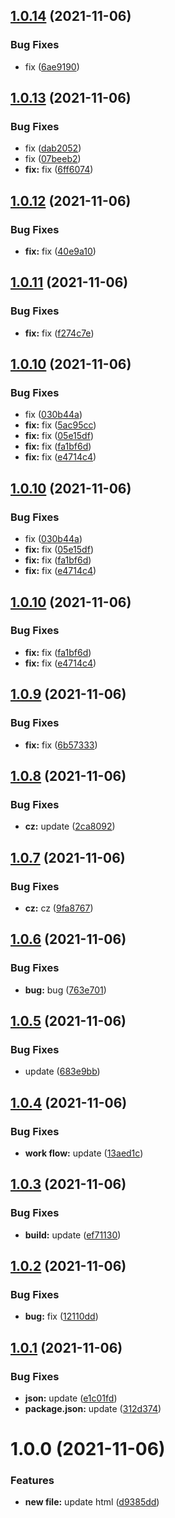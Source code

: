 ## [1.0.14](https://github.com/Duahau1/vndk-ui/compare/v1.0.13...v1.0.14) (2021-11-06)


### Bug Fixes

* fix ([6ae9190](https://github.com/Duahau1/vndk-ui/commit/6ae919058424c3f5aa4c1e0ffe02064f46a100d5))

## [1.0.13](https://github.com/Duahau1/vndk-ui/compare/v1.0.12...v1.0.13) (2021-11-06)


### Bug Fixes

* fix ([dab2052](https://github.com/Duahau1/vndk-ui/commit/dab205264a5fa5ce6f99d0090668560aa91a7e79))
* fix ([07beeb2](https://github.com/Duahau1/vndk-ui/commit/07beeb2e47796abc6bdf60d313aed6ff963962f2))
* **fix:** fix ([6ff6074](https://github.com/Duahau1/vndk-ui/commit/6ff6074a6efef9366ae64c62fa121724ac8fc019))

## [1.0.12](https://github.com/Duahau1/vndk-ui/compare/v1.0.11...v1.0.12) (2021-11-06)


### Bug Fixes

* **fix:** fix ([40e9a10](https://github.com/Duahau1/vndk-ui/commit/40e9a1032cdafb1bcd5eee6fc8af035598f06c78))

## [1.0.11](https://github.com/Duahau1/vndk-ui/compare/v1.0.10...v1.0.11) (2021-11-06)


### Bug Fixes

* **fix:** fix ([f274c7e](https://github.com/Duahau1/vndk-ui/commit/f274c7ed2f2bae6bcfeb86ab577e9a4f9545dc41))

## [1.0.10](https://github.com/Duahau1/vndk-ui/compare/v1.0.9...v1.0.10) (2021-11-06)


### Bug Fixes

* fix ([030b44a](https://github.com/Duahau1/vndk-ui/commit/030b44a282dd1967ee68c8a8b17190eb575fabbe))
* **fix:** fix ([5ac95cc](https://github.com/Duahau1/vndk-ui/commit/5ac95cc9104180f2dceb78803d2c56b6802ef0a7))
* **fix:** fix ([05e15df](https://github.com/Duahau1/vndk-ui/commit/05e15df546b039a75aab59825e4655da28830697))
* **fix:** fix ([fa1bf6d](https://github.com/Duahau1/vndk-ui/commit/fa1bf6dac4f8b7f745ee794c3c0573cdd5b52a15))
* **fix:** fix ([e4714c4](https://github.com/Duahau1/vndk-ui/commit/e4714c495dcaa138e4c6e10b5eb80baa89c1f781))

## [1.0.10](https://github.com/Duahau1/vndk-ui/compare/v1.0.9...v1.0.10) (2021-11-06)


### Bug Fixes

* fix ([030b44a](https://github.com/Duahau1/vndk-ui/commit/030b44a282dd1967ee68c8a8b17190eb575fabbe))
* **fix:** fix ([05e15df](https://github.com/Duahau1/vndk-ui/commit/05e15df546b039a75aab59825e4655da28830697))
* **fix:** fix ([fa1bf6d](https://github.com/Duahau1/vndk-ui/commit/fa1bf6dac4f8b7f745ee794c3c0573cdd5b52a15))
* **fix:** fix ([e4714c4](https://github.com/Duahau1/vndk-ui/commit/e4714c495dcaa138e4c6e10b5eb80baa89c1f781))

## [1.0.10](https://github.com/Duahau1/vndk-ui/compare/v1.0.9...v1.0.10) (2021-11-06)


### Bug Fixes

* **fix:** fix ([fa1bf6d](https://github.com/Duahau1/vndk-ui/commit/fa1bf6dac4f8b7f745ee794c3c0573cdd5b52a15))
* **fix:** fix ([e4714c4](https://github.com/Duahau1/vndk-ui/commit/e4714c495dcaa138e4c6e10b5eb80baa89c1f781))

## [1.0.9](https://github.com/Duahau1/vndk-ui/compare/v1.0.8...v1.0.9) (2021-11-06)


### Bug Fixes

* **fix:** fix ([6b57333](https://github.com/Duahau1/vndk-ui/commit/6b57333d00317243a7ea7e3dadcd1566f4ca38ed))

## [1.0.8](https://github.com/Duahau1/vndk-ui/compare/v1.0.7...v1.0.8) (2021-11-06)


### Bug Fixes

* **cz:** update ([2ca8092](https://github.com/Duahau1/vndk-ui/commit/2ca8092126b88360f526b2901b848cc7c77df3e8))

## [1.0.7](https://github.com/Duahau1/vndk-ui/compare/v1.0.6...v1.0.7) (2021-11-06)


### Bug Fixes

* **cz:** cz ([9fa8767](https://github.com/Duahau1/vndk-ui/commit/9fa87673970da554ee994cc8ec135fbf18d2c167))

## [1.0.6](https://github.com/Duahau1/vndk-ui/compare/v1.0.5...v1.0.6) (2021-11-06)


### Bug Fixes

* **bug:** bug ([763e701](https://github.com/Duahau1/vndk-ui/commit/763e701167b89bfba8219fa0cebdd707aca9e139))

## [1.0.5](https://github.com/Duahau1/vndk-ui/compare/v1.0.4...v1.0.5) (2021-11-06)


### Bug Fixes

* update ([683e9bb](https://github.com/Duahau1/vndk-ui/commit/683e9bb3db33d67fb97c796689556209f56a9ffb))

## [1.0.4](https://github.com/Duahau1/vndk-ui/compare/v1.0.3...v1.0.4) (2021-11-06)


### Bug Fixes

* **work flow:** update ([13aed1c](https://github.com/Duahau1/vndk-ui/commit/13aed1cca8d99a5e857a18e39c81063b249d7275))

## [1.0.3](https://github.com/Duahau1/vndk-ui/compare/v1.0.2...v1.0.3) (2021-11-06)


### Bug Fixes

* **build:** update ([ef71130](https://github.com/Duahau1/vndk-ui/commit/ef71130b091eff0f74f8f6d58daf640cbc1d0e48))

## [1.0.2](https://github.com/Duahau1/vndk-ui/compare/v1.0.1...v1.0.2) (2021-11-06)


### Bug Fixes

* **bug:** fix ([12110dd](https://github.com/Duahau1/vndk-ui/commit/12110dddcc44daf346367d71ce6759fbd871ce97))

## [1.0.1](https://github.com/Duahau1/vndk-ui/compare/v1.0.0...v1.0.1) (2021-11-06)


### Bug Fixes

* **json:** update ([e1c01fd](https://github.com/Duahau1/vndk-ui/commit/e1c01fda073ac4744554ae4b31d3cf5501082f74))
* **package.json:** update ([312d374](https://github.com/Duahau1/vndk-ui/commit/312d3746cab20ed1f630fc3649609a642f6a63af))

# 1.0.0 (2021-11-06)


### Features

* **new file:** update html ([d9385dd](https://github.com/Duahau1/vndk-ui/commit/d9385ddac4caeffd5aeef3ec238da69dafb63157))
